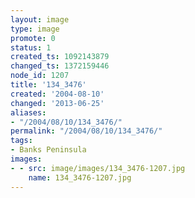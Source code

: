 ```yaml
---
layout: image
type: image
promote: 0
status: 1
created_ts: 1092143879
changed_ts: 1372159446
node_id: 1207
title: '134_3476'
created: '2004-08-10'
changed: '2013-06-25'
aliases:
- "/2004/08/10/134_3476/"
permalink: "/2004/08/10/134_3476/"
tags:
- Banks Peninsula
images:
- - src: image/images/134_3476-1207.jpg
    name: 134_3476-1207.jpg
---
```


